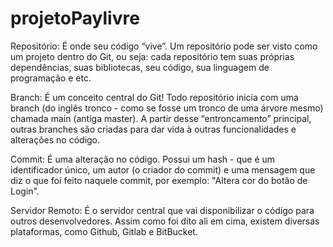 # projetoPaylivre

Repositório: É onde seu código “vive”. Um repositório pode ser visto como um projeto dentro do Git, ou seja: cada repositório tem suas próprias dependências, suas bibliotecas, seu código, sua linguagem de programação e etc.

Branch: É um conceito central do Git! Todo repositório inicia com uma branch (do inglês tronco - como se fosse um tronco de uma árvore mesmo) chamada main (antiga master). A partir desse “entroncamento” principal, outras branches são criadas para dar vida à outras funcionalidades e alterações no código.

Commit: É uma alteração no código. Possui um hash - que é um identificador único, um autor (o criador do commit) e uma mensagem que diz o que foi feito naquele commit, por exemplo: "Altera cor do botão de Login".

Servidor Remoto: É o servidor central que vai disponibilizar o código para outros desenvolvedores. Assim como foi dito ali em cima, existem diversas plataformas, como Github, Gitlab e BitBucket.
